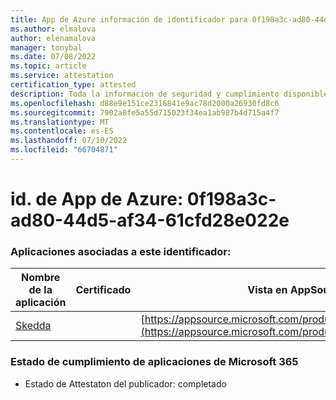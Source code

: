 ```yaml
---
title: App de Azure información de identificador para 0f198a3c-ad80-44d5-af34-61cfd28e022e
ms.author: elmalova
author: elenamalova
manager: tonybal
ms.date: 07/08/2022
ms.topic: article
ms.service: attestation
certification_type: attested
description: Toda la información de seguridad y cumplimiento disponible para 0f198a3c-ad80-44d5-af34-61cfd28e022e.
ms.openlocfilehash: d88e9e151ce2316841e9ac78d2000a26930fd8c6
ms.sourcegitcommit: 7902a8fe5a55d715023f34ea1ab987b4d715a4f7
ms.translationtype: MT
ms.contentlocale: es-ES
ms.lasthandoff: 07/10/2022
ms.locfileid: "66704871"
---
```

# <a name="azure-app-id-0f198a3c-ad80-44d5-af34-61cfd28e022e"></a>id. de App de Azure: 0f198a3c-ad80-44d5-af34-61cfd28e022e


### <a name="apps-associated-with-this-id"></a>Aplicaciones asociadas a este identificador:
| **Nombre de la aplicación** | **Certificado** | **Vista en AppSource** |
|--------------|---------------|-----------------------|
| [Skedda](../forward/WA200004065.md) |  | [https://appsource.microsoft.com/product/office/WA200004065](https://appsource.microsoft.com/product/office/WA200004065) |

### <a name="microsoft-365-app-compliance-status"></a>Estado de cumplimiento de aplicaciones de Microsoft 365
- Estado de Attestaton del publicador: completado
